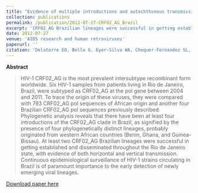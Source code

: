 ```yaml
---
title: "Evidence of multiple introductions and autochthonous transmission of the HIV type 1 CRF02_AG clade in Brazil."
collection: publications
permalink: /publication/2012-07-27-CRF02_AG_Brazil
excerpt: 'CRF02_AG Brazilian lineages were successful in getting established and disseminated throughout the Rio de Janeiro state'
date: 2012-07-27
venue: 'AIDS research and human retroviruses'
paperurl: ''
citation: 'Delatorre EO, Bello G, Eyer-Silva WA, Chequer-Fernandez SL, Morgado MG, Couto-Fernandez JC. Evidence of multiple introductions and autochthonous transmission of the HIV type 1 CRF02_AG clade in Brazil. Zhang C, editor. AIDS Res. Hum. Retroviruses. 2012 Oct 9;28(10):1369–72.'
---
```


**Abstract**

>HIV-1 CRF02_AG is the most prevalent intersubtype recombinant form worldwide. Six HIV-1 samples from patients living in Rio de Janeiro, Brazil, were subtyped as CRF02_AG at the pol gene between 2004 and 2011. To trace the origin of these viruses, they were compared with 793 CRF02_AG pol sequences of African origin and another four Brazilian CRF02_AG pol sequences previously described. Phylogenetic analysis reveals that there have been at least four introductions of the CRF02_AG clade in Brazil, as signified by the presence of four phylogenetically distinct lineages, probably originated from western African countries (Benin, Ghana, and Guinea-Bissau). At least two CRF02_AG Brazilian lineages were successful in getting established and disseminated throughout the Rio de Janeiro state, with evidence of both horizontal and vertical transmission. Continuous epidemiological surveillance of HIV-1 strains circulating in Brazil is of paramount importance to the early detection of newly emerging viral lineages.

[Download paper here](http://online.liebertpub.com/doi/abs/10.1089/aid.2011.0381)
